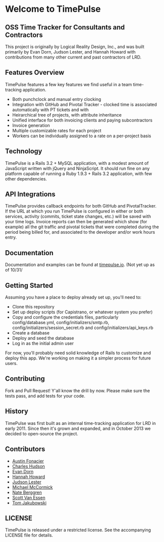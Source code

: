 # Welcome to TimePulse
## OSS Time Tracker for Consultants and Contractors

This project is originally by Logical Reality Design, Inc., and was built primarily
by Evan Dorn, Judson Lester, and Hannah Howard with contributions from many other
current and past contractors of LRD.

## Features Overview

TimePulse features a few key features we find useful in a team time-tracking application.

* Both punchclock and manual entry clocking
* Integration with GitHub and Pivotal Tracker - clocked time is associated automatically with PT tickets and with
* Heirarchical tree of projects, with attribute inheritance
* Unified interface for both invoicing clients and paying subcontractors
* Invoice generation
* Multiple customizable rates for each project
* Workers can be individually assigned to a rate on a per-project basis

## Technology

TimePulse is a Rails 3.2 + MySQL application, with a modest amount of JavaScript written with jQuery and NinjaScript.  It should run fine on any platform capable of running a Ruby 1.9.3 + Rails 3.2 application, with few other dependencies.

## API Integrations

TimePulse provides callback endpoints for both GitHub and PivotalTracker. If the URL at which you run TimePulse is configured in either or both services, activity (commits, ticket state changes, etc.) will be saved with your time logs. Invoice reports can then be generated which show (for example) all the git traffic and pivotal tickets that were completed during the period being billed for, and associated to the developer and/or work hours entry.

## Documentation

Documentation and examples can be found at [timepulse.io](http://timepulse.io, "TimePulse Home Page").  (Not yet up as of 10/31/

## Getting Started

Assuming you have a place to deploy already set up, you'll need to:
  * Clone this repository
  * Set up deploy scripts (for Capistrano, or whatever system you prefer)
  * Copy and configure the credentials files, particularly config/database.yml, config/initializers/smtp.rb, config/initializers/session_secret.rb and config/initializers/api_keys.rb
  * Create a database
  * Deploy and seed the database
  * Log in as the initial admin user

For now, you'll probably need solid knowledge of Rails to customize and deploy this app.  We're working on making it a simpler process for future users.

## Contributing

Fork and Pull Request! Y'all know the drill by now.  Please make sure the tests pass, and add tests for your code.

## History

TimePulse was first built as an internal time-tracking application for LRD in early 2011.  Since then it's grown and expanded, and in October 2013 we decided to open-source the project.

## Contributors

* [Austin Fonacier](http://github.com/austinrfnd)
* [Charles Hudson](http://github.com/phobetron)
* [Evan Dorn](http://github.com/idahoev)
* [Hannah Howard](http://github.com/hannahhoward)
* [Judson Lester](http://github.com/nyarly)
* [Michael McCormick](http://github.com/dipolesource)
* [Nate Berggren](http://github.com/baksmak)
* [Scott Van Essen](http://github.com/purplebaron)
* [Tom Jakubowski](http://github.com/tomjakubowski)

## LICENSE

TimePulse is released under a restricted license. See the accompanying LICENSE file for details.



